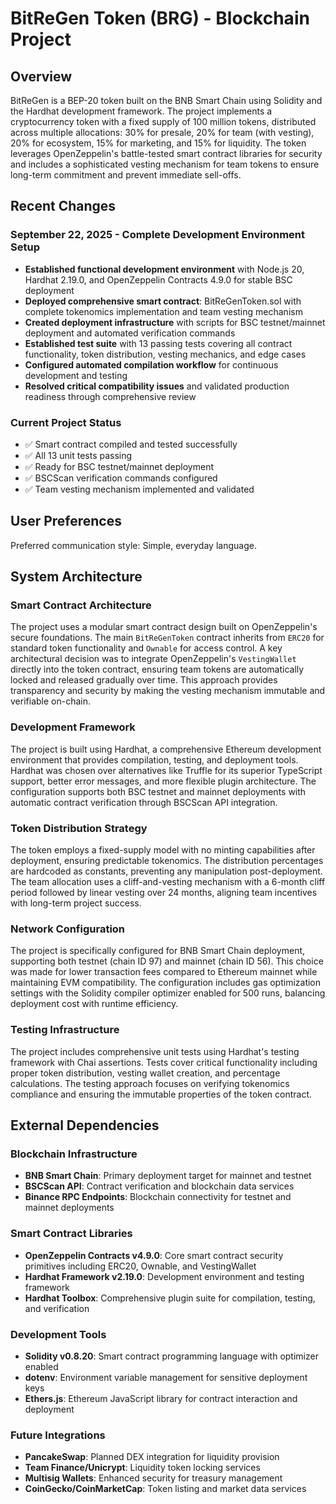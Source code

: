 # BitReGen Token (BRG) - Blockchain Project

## Overview

BitReGen is a BEP-20 token built on the BNB Smart Chain using Solidity and the Hardhat development framework. The project implements a cryptocurrency token with a fixed supply of 100 million tokens, distributed across multiple allocations: 30% for presale, 20% for team (with vesting), 20% for ecosystem, 15% for marketing, and 15% for liquidity. The token leverages OpenZeppelin's battle-tested smart contract libraries for security and includes a sophisticated vesting mechanism for team tokens to ensure long-term commitment and prevent immediate sell-offs.

## Recent Changes

### September 22, 2025 - Complete Development Environment Setup
- **Established functional development environment** with Node.js 20, Hardhat 2.19.0, and OpenZeppelin Contracts 4.9.0 for stable BSC deployment
- **Deployed comprehensive smart contract**: BitReGenToken.sol with complete tokenomics implementation and team vesting mechanism
- **Created deployment infrastructure** with scripts for BSC testnet/mainnet deployment and automated verification commands
- **Established test suite** with 13 passing tests covering all contract functionality, token distribution, vesting mechanics, and edge cases
- **Configured automated compilation workflow** for continuous development and testing
- **Resolved critical compatibility issues** and validated production readiness through comprehensive review

### Current Project Status
- ✅ Smart contract compiled and tested successfully
- ✅ All 13 unit tests passing
- ✅ Ready for BSC testnet/mainnet deployment
- ✅ BSCScan verification commands configured
- ✅ Team vesting mechanism implemented and validated

## User Preferences

Preferred communication style: Simple, everyday language.

## System Architecture

### Smart Contract Architecture
The project uses a modular smart contract design built on OpenZeppelin's secure foundations. The main `BitReGenToken` contract inherits from `ERC20` for standard token functionality and `Ownable` for access control. A key architectural decision was to integrate OpenZeppelin's `VestingWallet` directly into the token contract, ensuring team tokens are automatically locked and released gradually over time. This approach provides transparency and security by making the vesting mechanism immutable and verifiable on-chain.

### Development Framework
The project is built using Hardhat, a comprehensive Ethereum development environment that provides compilation, testing, and deployment tools. Hardhat was chosen over alternatives like Truffle for its superior TypeScript support, better error messages, and more flexible plugin architecture. The configuration supports both BSC testnet and mainnet deployments with automatic contract verification through BSCScan API integration.

### Token Distribution Strategy
The token employs a fixed-supply model with no minting capabilities after deployment, ensuring predictable tokenomics. The distribution percentages are hardcoded as constants, preventing any manipulation post-deployment. The team allocation uses a cliff-and-vesting mechanism with a 6-month cliff period followed by linear vesting over 24 months, aligning team incentives with long-term project success.

### Network Configuration
The project is specifically configured for BNB Smart Chain deployment, supporting both testnet (chain ID 97) and mainnet (chain ID 56). This choice was made for lower transaction fees compared to Ethereum mainnet while maintaining EVM compatibility. The configuration includes gas optimization settings with the Solidity compiler optimizer enabled for 500 runs, balancing deployment cost with runtime efficiency.

### Testing Infrastructure
The project includes comprehensive unit tests using Hardhat's testing framework with Chai assertions. Tests cover critical functionality including proper token distribution, vesting wallet creation, and percentage calculations. The testing approach focuses on verifying tokenomics compliance and ensuring the immutable properties of the token contract.

## External Dependencies

### Blockchain Infrastructure
- **BNB Smart Chain**: Primary deployment target for mainnet and testnet
- **BSCScan API**: Contract verification and blockchain data services
- **Binance RPC Endpoints**: Blockchain connectivity for testnet and mainnet deployments

### Smart Contract Libraries
- **OpenZeppelin Contracts v4.9.0**: Core smart contract security primitives including ERC20, Ownable, and VestingWallet
- **Hardhat Framework v2.19.0**: Development environment and testing framework
- **Hardhat Toolbox**: Comprehensive plugin suite for compilation, testing, and verification

### Development Tools
- **Solidity v0.8.20**: Smart contract programming language with optimizer enabled
- **dotenv**: Environment variable management for sensitive deployment keys
- **Ethers.js**: Ethereum JavaScript library for contract interaction and deployment

### Future Integrations
- **PancakeSwap**: Planned DEX integration for liquidity provision
- **Team Finance/Unicrypt**: Liquidity token locking services
- **Multisig Wallets**: Enhanced security for treasury management
- **CoinGecko/CoinMarketCap**: Token listing and market data services